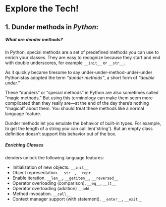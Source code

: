 # Explore the Tech!

## 1. Dunder methods in _Python_:

##### What are dender methods?
In Python, special methods are a set of predefined methods you can use to enrich your classes. 
They are easy to recognize because they start and end with double underscores, for example `__init__` or `__str__`.

As it quickly became tiresome to say under-under-method-under-under Pythonistas adopted the term _“dunder methods”_, a short form of _“double under.”_

These “dunders” or “special methods” in Python are also sometimes called “magic methods.” But using this terminology can make them seem more complicated than they really are—at the end of the day there’s nothing “magical” about them.
You should treat these methods like a normal language feature.

Dunder methods let you emulate the behavior of built-in types. For example, to get the length of a string you can call len('string'). 
But an empty class definition doesn’t support this behavior out of the box.


##### Enriching Classes
denders unlock the following language features:
* Initialization of new objects. `__init__`
* Object representation. `__str__`, `__repr__`
* Enable iteration. `__len__`, `__getitem__`, `__reversed__`
* Operator overloading (comparison). `__eq__`, `__lt__`
* Operator overloading (addition) `__add__`
* Method invocation. `__call__`
* Context manager support (with statement). `__enter__`, `__exit__`
